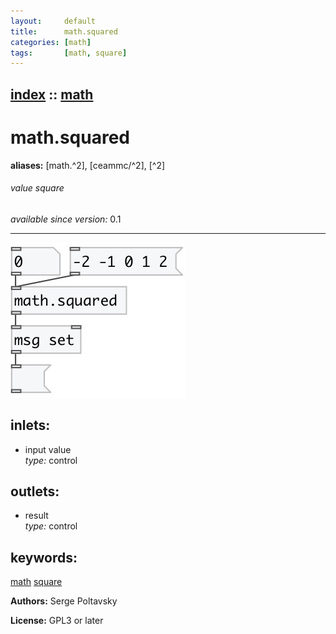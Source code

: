 ```yaml
---
layout:     default
title:      math.squared
categories: [math]
tags:       [math, square]
---
```

[index](index.html) :: [math](category_math.html)
---

# math.squared
**aliases:** [math.^2], [ceammc/^2], [^2]


###### value square

*available since version:* 0.1

---




[![example](../examples/img/math.squared.jpg)](../examples/pd/math.squared.pd)









## inlets:

* input value<br>
_type:_ control



## outlets:

* result<br>
_type:_ control



## keywords:

[math](keywords/math.html)
[square](keywords/square.html)






**Authors:** Serge Poltavsky




**License:** GPL3 or later





